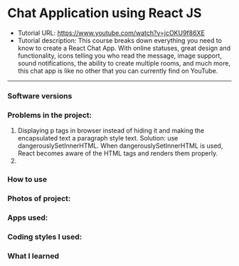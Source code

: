 # Chat Application using React JS 
- Tutorial URL: https://www.youtube.com/watch?v=jcOKU9f86XE
- Tutorial description: This course breaks down everything you need to know to create a React Chat App. With online statuses, great design and functionality, icons telling you who read the message, image support, sound notifications, the ability to create multiple rooms, and much more, this chat app is like no other that you can currently find on YouTube.

___________

### Software versions

### Problems in the project:
1. Displaying p tags in browser instead of hiding it and making the encapsulated text a paragraph style text.
    Solution: use dangerouslySetInnerHTML. 
    When dangerouslySetInnerHTML is used, React becomes aware of the HTML tags and renders them properly.
2.

### How to use

### Photos of project:

### Apps used:

### Coding styles I used:

### What I learned